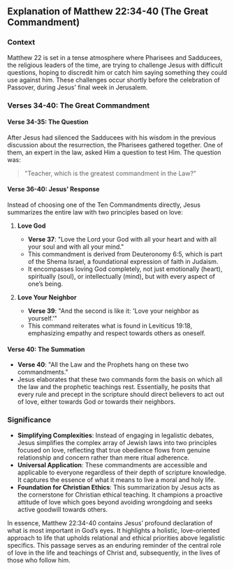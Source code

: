 ## Explanation of Matthew 22:34-40 (The Great Commandment)

### Context

Matthew 22 is set in a tense atmosphere where Pharisees and Sadducees, the religious leaders of the time, are trying to challenge Jesus with difficult questions, hoping to discredit him or catch him saying something they could use against him. These challenges occur shortly before the celebration of Passover, during Jesus' final week in Jerusalem.

### Verses 34-40: The Great Commandment

#### **Verse 34-35: The Question**
After Jesus had silenced the Sadducees with his wisdom in the previous discussion about the resurrection, the Pharisees gathered together. One of them, an expert in the law, asked Him a question to test Him. The question was:

> "Teacher, which is the greatest commandment in the Law?"

#### **Verse 36-40: Jesus' Response**

Instead of choosing one of the Ten Commandments directly, Jesus summarizes the entire law with two principles based on love:

1. **Love God**
    - **Verse 37**: "Love the Lord your God with all your heart and with all your soul and with all your mind."
    - This commandment is derived from Deuteronomy 6:5, which is part of the Shema Israel, a foundational expression of faith in Judaism.
    - It encompasses loving God completely, not just emotionally (heart), spiritually (soul), or intellectually (mind), but with every aspect of one’s being.

2. **Love Your Neighbor**
    - **Verse 39**: "And the second is like it: 'Love your neighbor as yourself.'"
    - This command reiterates what is found in Leviticus 19:18, emphasizing empathy and respect towards others as oneself.

#### **Verse 40: The Summation**
- **Verse 40**: "All the Law and the Prophets hang on these two commandments."
- Jesus elaborates that these two commands form the basis on which all the law and the prophetic teachings rest. Essentially, he posits that every rule and precept in the scripture should direct believers to act out of love, either towards God or towards their neighbors.

### Significance

- **Simplifying Complexities**: Instead of engaging in legalistic debates, Jesus simplifies the complex array of Jewish laws into two principles focused on love, reflecting that true obedience flows from genuine relationship and concern rather than mere ritual adherence.
- **Universal Application**: These commandments are accessible and applicable to everyone regardless of their depth of scripture knowledge. It captures the essence of what it means to live a moral and holy life.
- **Foundation for Christian Ethics**: This summarization by Jesus acts as the cornerstone for Christian ethical teaching. It champions a proactive attitude of love which goes beyond avoiding wrongdoing and seeks active goodwill towards others.

In essence, Matthew 22:34-40 contains Jesus’ profound declaration of what is most important in God’s eyes. It highlights a holistic, love-oriented approach to life that upholds relational and ethical priorities above legalistic specifics. This passage serves as an enduring reminder of the central role of love in the life and teachings of Christ and, subsequently, in the lives of those who follow him.